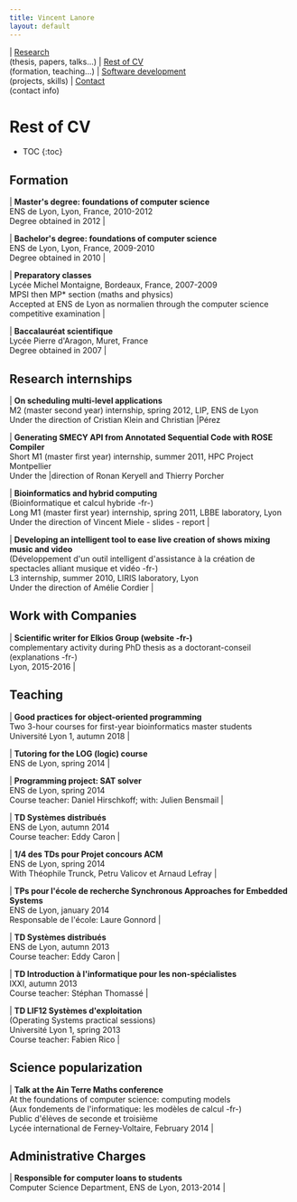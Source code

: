 ```yaml
---
title: Vincent Lanore
layout: default
---
```


| [Research](index.html)<br/>(thesis, papers, talks...) | [Rest of CV](cv.html)<br/>(formation, teaching...) | [Software development](soft.html)<br/>(projects, skills) | [Contact](contact.html)<br/>(contact info)

# Rest of CV
* TOC
{:toc}

## Formation

| **Master's degree: foundations of computer science**<br/>ENS de Lyon, Lyon, France, 2010-2012<br/>Degree obtained in 2012 |

| **Bachelor's degree: foundations of computer science**<br/>ENS de Lyon, Lyon, France, 2009-2010<br/>Degree obtained in 2010 |

| **Preparatory classes**<br/>Lycée Michel Montaigne, Bordeaux, France, 2007-2009<br/>MPSI then MP* section (maths and physics)<br/>Accepted at ENS de Lyon as normalien through the computer science competitive examination |

| **Baccalauréat scientifique**<br/>Lycée Pierre d'Aragon, Muret, France<br/>Degree obtained in 2007 |

## Research internships

| **On scheduling multi-level applications**<br/>M2 (master second year) internship, spring 2012, LIP, ENS de Lyon<br/>Under the direction of Cristian Klein and Christian  |Pérez

| **Generating SMECY API from Annotated Sequential Code with ROSE Compiler**<br/>Short M1 (master first year) internship, summer 2011, HPC Project Montpellier<br/>Under the  |direction of Ronan Keryell and Thierry Porcher

| **Bioinformatics and hybrid computing**<br/>(Bioinformatique et calcul hybride -fr-)<br/>Long M1 (master first year) internship, spring 2011, LBBE laboratory, Lyon<br/>Under the direction of Vincent Miele - slides - report |

| **Developing an intelligent tool to ease live creation of shows mixing music and video**<br/>(Développement d'un outil intelligent d'assistance à la création de spectacles alliant musique et vidéo -fr-)<br/>L3 internship, summer 2010, LIRIS laboratory, Lyon<br/>Under the direction of Amélie Cordier |

## Work with Companies

| **Scientific writer for Elkios Group (website -fr-)**<br/>complementary activity during PhD thesis as a doctorant-conseil (explanations -fr-)<br/>Lyon, 2015-2016 |

## Teaching

| **Good practices for object-oriented programming**<br/>Two 3-hour courses for first-year bioinformatics master students<br/>Université Lyon 1, autumn 2018 |

| **Tutoring for the LOG (logic) course**<br/> ENS de Lyon, spring 2014 |

| **Programming project: SAT solver**<br/>ENS de Lyon, spring 2014<br/>Course teacher: Daniel Hirschkoff; with: Julien Bensmail |

| **TD Systèmes distribués**<br/>ENS de Lyon, autumn 2014<br/>Course teacher: Eddy Caron |

| **1/4 des TDs pour Projet concours ACM**<br/>ENS de Lyon, spring 2014<br/>With Théophile Trunck, Petru Valicov et Arnaud Lefray |

| **TPs pour l'école de recherche Synchronous Approaches for Embedded Systems**<br/>ENS de Lyon, january 2014<br/>Responsable de l'école: Laure Gonnord |

| **TD Systèmes distribués**<br/>ENS de Lyon, autumn 2013<br/>Course teacher: Eddy Caron |

| **TD Introduction à l'informatique pour les non-spécialistes**<br/>IXXI, autumn 2013<br/>Course teacher: Stéphan Thomassé |

| **TD LIF12 Systèmes d'exploitation**<br/>(Operating Systems practical sessions)<br/>Université Lyon 1, spring 2013<br/>Course teacher: Fabien Rico |

## Science popularization

| **Talk at the Ain Terre Maths conference**<br/>At the foundations of computer science: computing models<br/>(Aux fondements de l'informatique: les modèles de calcul -fr-)<br/>Public d'élèves de seconde et troisième<br/>Lycée international de Ferney-Voltaire, February 2014 |

## Administrative Charges

| **Responsible for computer loans to students**<br/>Computer Science Department, ENS de Lyon, 2013-2014 |

